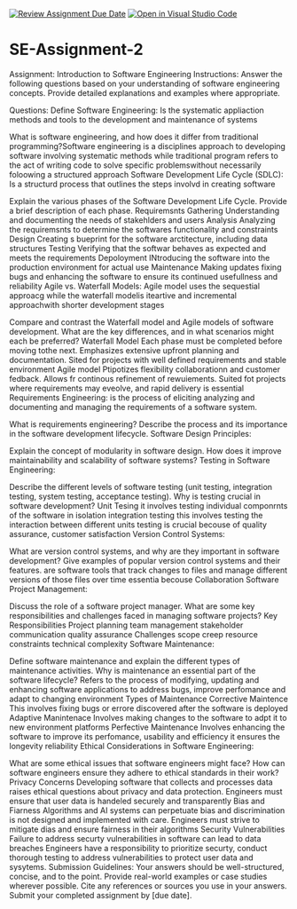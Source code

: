 [![Review Assignment Due Date](https://classroom.github.com/assets/deadline-readme-button-24ddc0f5d75046c5622901739e7c5dd533143b0c8e959d652212380cedb1ea36.svg)](https://classroom.github.com/a/-ucQIGTc)
[![Open in Visual Studio Code](https://classroom.github.com/assets/open-in-vscode-718a45dd9cf7e7f842a935f5ebbe5719a5e09af4491e668f4dbf3b35d5cca122.svg)](https://classroom.github.com/online_ide?assignment_repo_id=15213360&assignment_repo_type=AssignmentRepo)

# SE-Assignment-2

Assignment: Introduction to Software Engineering
Instructions:
Answer the following questions based on your understanding of software engineering concepts. Provide detailed explanations and examples where appropriate.

Questions:
Define Software Engineering:
Is the systematic appliaction methods and tools to the development and maintenance of systems

What is software engineering, and how does it differ from traditional programming?Software engineering is a disciplines approach to developing software involving systematic methods while traditional program refers to the act of writing code to solve specific problemswithout necessarily foloowing a structured approach
Software Development Life Cycle (SDLC):
Is a structurd process that outlines the steps involvd in creating software

Explain the various phases of the Software Development Life Cycle. Provide a brief description of each phase.
Requiremsnts Gathering Understanding and documenting the needs of stakehlders and users
Analysis Analyzing the requiremsnts to determine the softwares functionality and constraints
Design Creating s bueprint for the software arctitecture, including data structures
Testing Verifying that the softwar behaves as expected and meets the requirements
Depoloyment INtroducing the software into the production environment for actual use
Maintenance Making updates fixing bugs and enhancing the software to ensure its continued usefullness and reliability
Agile vs. Waterfall Models:
Agile model uses the sequestial approacg while the waterfall modelis iteartive and incremental approachwith shorter development stages

Compare and contrast the Waterfall model and Agile models of software development. What are the key differences, and in what scenarios might each be preferred?
Waterfall Model Each phase must be completed before moving tothe next. Emphasizes extensive upfront planning and documentation. Sited for projects with well defined requirements and stable environment
Agile model Ptipotizes flexibility collaborationn and customer fedback. Allows fr continous refinement of rewuiements. Suited fot projects where requirements may eveolve, and rapid delivery is essential
Requirements Engineering:
is the process of eliciting analyzing and documenting and managing the requirements of a software system.

What is requirements engineering? Describe the process and its importance in the software development lifecycle.
Software Design Principles:

Explain the concept of modularity in software design. How does it improve maintainability and scalability of software systems?
Testing in Software Engineering:

Describe the different levels of software testing (unit testing, integration testing, system testing, acceptance testing). Why is testing crucial in software development?
Unit Tesing it involves testing individual componrnts of the software in isolation
integration testing this involves testing the interaction between different units
testing is crucial becouse of quality assurance, customer satisfaction
Version Control Systems:

What are version control systems, and why are they important in software development? Give examples of popular version control systems and their features.
are software tools that track changes to files and manage different versions of those files over time
essentia becouse Collaboration 
Software Project Management:

Discuss the role of a software project manager. What are some key responsibilities and challenges faced in managing software projects?
Key Responsibilities 
Project planning
team management 
stakeholder communication
quality assurance
Challenges
scope creep
resource constraints
technical complexity
Software Maintenance:

Define software maintenance and explain the different types of maintenance activities. Why is maintenance an essential part of the software lifecycle?
Refers to the process of modifying, updating and enhancing software applications to address bugs, improve perfomance and adapt to changing environment
Types of Maintenance
Corrective Maintence
This involves fixing bugs or errore discovered after the software is deployed
Adaptive Manintenace 
Involves making changes to the software to adpt it to new environment platforms
Perfective Maintenance 
Involves enhancing the software to improve its perfomance, usability and efficiency
it ensures the longevity reliability 
Ethical Considerations in Software Engineering:

What are some ethical issues that software engineers might face? How can software engineers ensure they adhere to ethical standards in their work?
Privacy Concerns Developing software that collects and processes data raises ethical questions about privacy and data protection. Engineers must ensure that user data is handeled securely and transparently
Bias and Fiarness Algorithms and AI systems can perpetuate bias and discrimination is not designed and implemented with care. Engineers must strive to mitigate dias and ensure fairness in their algorithms
Security Vulnerabilities Failure to address securty vulnerabilities in software can lead to data breaches Engineers have a responsibility to prioritize securty, conduct thorough testing to address vulnerabilities to protect user data and sysytems.
Submission Guidelines:
Your answers should be well-structured, concise, and to the point.
Provide real-world examples or case studies wherever possible.
Cite any references or sources you use in your answers.
Submit your completed assignment by [due date].
